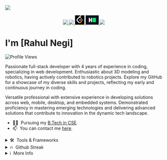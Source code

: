 <a href="https://www.rohitsaraf.in" target="_blank">
   <img src="." >
</a>

<p align="center">

<a href="https://github.com/RahulNegi7" target="_blank">
    <img src="./images/github.png" height="30px">
</a>
<a href="https://www.linkedin.com/in/rahul-negi-961b88275/" target="_blank">
    <img src="./images/linkedin.png" height="30px">
</a>
<a href="https://leetcode.com/RahulNegi7/" target="_blank">
    <img src="./images/leetcode.png" height="30px">
</a>
<a href="https://www.hackerrank.com/profile/rahulnegi0465" target="_blank">
    <img src="./images/hackerRank.png" height="30px">
</a>
<a href="https://www.instagram.com/_rahul__.negi/" target="_blank">
    <img src="./images/ig.png" height="30px">
</a>

</p>

# I'm [Rahul Negi]

![Profile Views](https://komarev.com/ghpvc/?username=RahulNegi7&label=Profile%20views&color=0e75b6&style=flat)

Passionate full-stack developer with 4 years of experience in coding, specializing in web development. Enthusiastic about 3D modeling and robotics, having actively contributed to robotics projects. Explore my GitHub for a showcase of my diverse skills and projects, reflecting my early and continuous journey in coding.

Versatile professional with extensive experience in developing solutions across web, mobile, desktop, and embedded systems. Demonstrated proficiency in mastering emerging technologies and delivering advanced solutions that contribute to innovation in the dynamic tech landscape.

- 👨‍🎓 &nbsp;Pursuing my [B.Tech in CSE](https://www.srmist.edu.in).
- 📫 &nbsp;You can contact me [here](mailto:rahulnegi0465@gmail.com).

<details>

<summary>🛠 &nbsp;Tools & Frameworks</summary>

<br>

![Tools](https://skillicons.dev/icons?i=html,c,python,cpp,css)

> These are some of the tools and frameworks that I have worked with. My expertise includes working on web, mobile, desktop, and embedded systems. I have utilized a wide range of technologies, including Python, C, C++, HTML, CSS, among others.

</details>

<details>

<summary>🔥 &nbsp;Github Streak</summary>

<br>

[![GitHub Streak](https://streak-stats.demolab.com?user=RahulNegi7&theme=github-dark&border_radius=20)](https://git.io/streak-stats)

</details>

<details>

<summary>ℹ &nbsp;More Info</summary>

<br>

> Note: Passionate full-stack developer with 4 years of experience in coding, specializing in web development. Enthusiastic about 3D modeling and robotics, having actively contributed to robotics projects. Explore my GitHub for a showcase of my diverse skills and projects, reflecting my early and continuous journey in coding.

</details>
